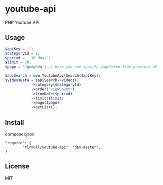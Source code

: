 youtube-api
===========

PHP Youtube API

Usage
-----

```php
$apiKey = '';
$categoryId = 1;
$period = '-10 days';
$limit = 30;
$page = 'JqwdgHdq'; // Here you can specify pageToken from previous API result

$apiSearch = new YoutubeApi\Search($apiKey);
$videosData = $apiSearch->videos()
            ->category($categoryId)
            ->order('viewCount')
            ->fromDate($period)
            ->limit($limit)
            ->page($page)
            ->getList();
```

Install
------

composer.json
```
"require": {
        "flrnull/youtube-api": "dev-master",
}
```

License
-------

MIT